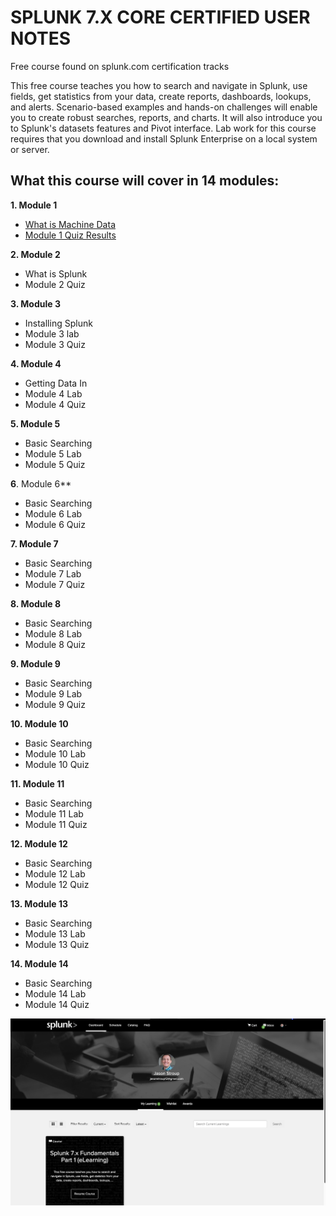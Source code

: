 # SPLUNK 7.X CORE CERTIFIED USER NOTES

Free course found on splunk.com certification tracks

This free course teaches you how to search and navigate in Splunk, use fields, get statistics from your data, create reports, dashboards, lookups, and alerts. Scenario-based examples and hands-on challenges will enable you to create robust searches, reports, and charts. It will also introduce you to Splunk's datasets features and Pivot interface. Lab work for this course requires that you download and install Splunk Enterprise on a local system or server.

## What this course will cover in 14 modules:

**1. Module 1**

- [What is Machine Data](https://github.com/stroupjason/splunk-user-certification-7.x-notes/tree/master/Module%201)
- [Module 1 Quiz Results](https://raw.githubusercontent.com/stroupjason/splunk-user-certification-7.x-notes/master/Module%201/img/splunk-module-1-quiz-Screen%20Shot%202020-06-24%20at%2010.18.32%20PM.png)

**2. Module 2**

- What is Splunk
- Module 2 Quiz

**3. Module 3**

- Installing Splunk
- Module 3 lab
- Module 3 Quiz

**4. Module 4**

- Getting Data In
- Module 4 Lab
- Module 4 Quiz

**5. Module 5**

- Basic Searching
- Module 5 Lab
- Module 5 Quiz

**6**. Module 6\*\*

- Basic Searching
- Module 6 Lab
- Module 6 Quiz

**7. Module 7**

- Basic Searching
- Module 7 Lab
- Module 7 Quiz

**8. Module 8**

- Basic Searching
- Module 8 Lab
- Module 8 Quiz

**9. Module 9**

- Basic Searching
- Module 9 Lab
- Module 9 Quiz

**10. Module 10**

- Basic Searching
- Module 10 Lab
- Module 10 Quiz

**11. Module 11**

- Basic Searching
- Module 11 Lab
- Module 11 Quiz

**12. Module 12**

- Basic Searching
- Module 12 Lab
- Module 12 Quiz

**13. Module 13**

- Basic Searching
- Module 13 Lab
- Module 13 Quiz

**14. Module 14**

- Basic Searching
- Module 14 Lab
- Module 14 Quiz

![quiz 1 screen shot results](https://raw.githubusercontent.com/stroupjason/splunk-user-certification-7.x-notes/master/img/splunk-course-overview-Screen%20Shot.png)
